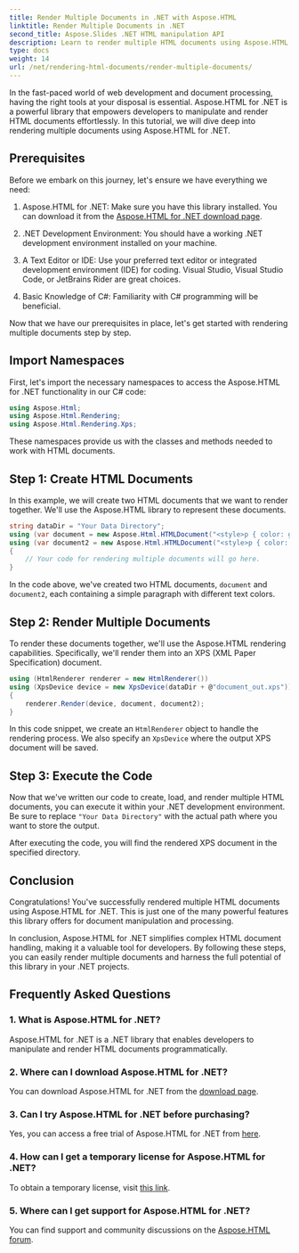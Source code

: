 ```yaml
---
title: Render Multiple Documents in .NET with Aspose.HTML
linktitle: Render Multiple Documents in .NET
second_title: Aspose.Slides .NET HTML manipulation API
description: Learn to render multiple HTML documents using Aspose.HTML for .NET. Boost your document processing capabilities with this powerful library.
type: docs
weight: 14
url: /net/rendering-html-documents/render-multiple-documents/
---
```

In the fast-paced world of web development and document processing, having the right tools at your disposal is essential. Aspose.HTML for .NET is a powerful library that empowers developers to manipulate and render HTML documents effortlessly. In this tutorial, we will dive deep into rendering multiple documents using Aspose.HTML for .NET.

## Prerequisites

Before we embark on this journey, let's ensure we have everything we need:

1. Aspose.HTML for .NET: Make sure you have this library installed. You can download it from the [Aspose.HTML for .NET download page](https://releases.aspose.com/html/net/).

2. .NET Development Environment: You should have a working .NET development environment installed on your machine.

3. A Text Editor or IDE: Use your preferred text editor or integrated development environment (IDE) for coding. Visual Studio, Visual Studio Code, or JetBrains Rider are great choices.

4. Basic Knowledge of C#: Familiarity with C# programming will be beneficial.

Now that we have our prerequisites in place, let's get started with rendering multiple documents step by step.

## Import Namespaces

First, let's import the necessary namespaces to access the Aspose.HTML for .NET functionality in our C# code:

```csharp
using Aspose.Html;
using Aspose.Html.Rendering;
using Aspose.Html.Rendering.Xps;
```

These namespaces provide us with the classes and methods needed to work with HTML documents.

## Step 1: Create HTML Documents

In this example, we will create two HTML documents that we want to render together. We'll use the Aspose.HTML library to represent these documents.

```csharp
string dataDir = "Your Data Directory";
using (var document = new Aspose.Html.HTMLDocument("<style>p { color: green; }</style><p>my first paragraph</p>", @"c:\work\"))
using (var document2 = new Aspose.Html.HTMLDocument("<style>p { color: blue; }</style><p>my first paragraph</p>", @"c:\work\"))
{
    // Your code for rendering multiple documents will go here.
}
```

In the code above, we've created two HTML documents, `document` and `document2`, each containing a simple paragraph with different text colors.

## Step 2: Render Multiple Documents

To render these documents together, we'll use the Aspose.HTML rendering capabilities. Specifically, we'll render them into an XPS (XML Paper Specification) document.

```csharp
using (HtmlRenderer renderer = new HtmlRenderer())
using (XpsDevice device = new XpsDevice(dataDir + @"document_out.xps"))
{
    renderer.Render(device, document, document2);
}
```

In this code snippet, we create an `HtmlRenderer` object to handle the rendering process. We also specify an `XpsDevice` where the output XPS document will be saved.

## Step 3: Execute the Code

Now that we've written our code to create, load, and render multiple HTML documents, you can execute it within your .NET development environment. Be sure to replace `"Your Data Directory"` with the actual path where you want to store the output.

After executing the code, you will find the rendered XPS document in the specified directory.

## Conclusion
Congratulations! You've successfully rendered multiple HTML documents using Aspose.HTML for .NET. This is just one of the many powerful features this library offers for document manipulation and processing.

In conclusion, Aspose.HTML for .NET simplifies complex HTML document handling, making it a valuable tool for developers. By following these steps, you can easily render multiple documents and harness the full potential of this library in your .NET projects.

## Frequently Asked Questions

### 1. What is Aspose.HTML for .NET?
Aspose.HTML for .NET is a .NET library that enables developers to manipulate and render HTML documents programmatically.

### 2. Where can I download Aspose.HTML for .NET?
You can download Aspose.HTML for .NET from the [download page](https://releases.aspose.com/html/net/).

### 3. Can I try Aspose.HTML for .NET before purchasing?
Yes, you can access a free trial of Aspose.HTML for .NET from [here](https://releases.aspose.com/).

### 4. How can I get a temporary license for Aspose.HTML for .NET?
To obtain a temporary license, visit [this link](https://purchase.aspose.com/temporary-license/).

### 5. Where can I get support for Aspose.HTML for .NET?
You can find support and community discussions on the [Aspose.HTML forum](https://forum.aspose.com/).

